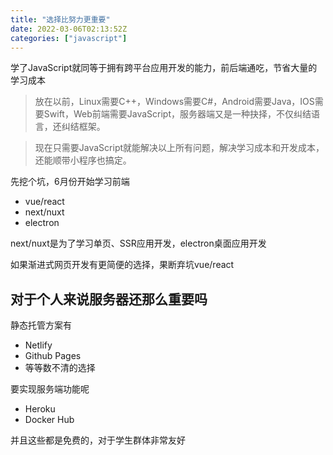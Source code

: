 ```yaml
---
title: "选择比努力更重要"
date: 2022-03-06T02:13:52Z
categories: ["javascript"]
---
```


学了JavaScript就同等于拥有跨平台应用开发的能力，前后端通吃，节省大量的学习成本

> 放在以前，Linux需要C++，Windows需要C#，Android需要Java，IOS需要Swift，Web前端需要JavaScript，服务器端又是一种抉择，不仅纠结语言，还纠结框架。

> 现在只需要JavaScript就能解决以上所有问题，解决学习成本和开发成本，还能顺带小程序也搞定。

先挖个坑，6月份开始学习前端
 - vue/react
 - next/nuxt
 - electron

next/nuxt是为了学习单页、SSR应用开发，electron桌面应用开发

如果渐进式网页开发有更简便的选择，果断弃坑vue/react

## 对于个人来说服务器还那么重要吗

静态托管方案有
 - Netlify
 - Github Pages
 - 等等数不清的选择

要实现服务端功能呢
 - Heroku
 - Docker Hub

并且这些都是免费的，对于学生群体非常友好
